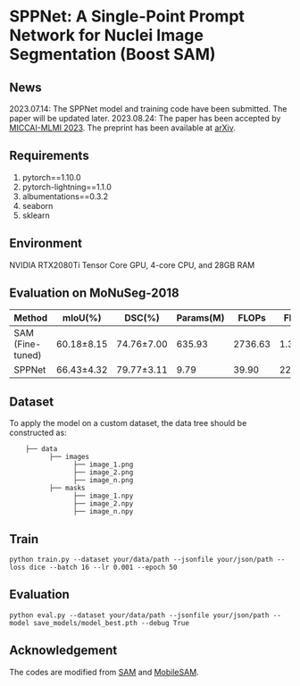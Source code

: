 # SPPNet: A Single-Point Prompt Network for Nuclei Image Segmentation (Boost SAM)

## News
2023.07.14: The SPPNet model and training code have been submitted. The paper will be updated later.
2023.08.24: The paper has been accepted by [MICCAI-MLMI 2023](https://sites.google.com/view/mlmi2023). The preprint has been available at [arXiv](https://arxiv.org/abs/2308.12231).

## Requirements
1. pytorch==1.10.0
2. pytorch-lightning==1.1.0
3. albumentations==0.3.2
4. seaborn
5. sklearn

## Environment
NVIDIA RTX2080Ti Tensor Core GPU, 4-core CPU, and 28GB RAM

## Evaluation on MoNuSeg-2018

| Method| mIoU(%) | DSC(%) | Params(M) | FLOPs | FPS |
|  ----  |  ----  | ----  | ----  | ----  | ----  |
| SAM (Fine-tuned) | 60.18±8.15 | 74.76±7.00 | 635.93 | 2736.63 | 1.39| 
| SPPNet  | 66.43±4.32 | 79.77±3.11 | 9.79 | 39.90 | 22.61 | 

## Dataset
To apply the model on a custom dataset, the data tree should be constructed as:
``` 
    ├── data
          ├── images
                ├── image_1.png
                ├── image_2.png
                ├── image_n.png
          ├── masks
                ├── image_1.npy
                ├── image_2.npy
                ├── image_n.npy
```
## Train
```
python train.py --dataset your/data/path --jsonfile your/json/path --loss dice --batch 16 --lr 0.001 --epoch 50 
```
## Evaluation
```
python eval.py --dataset your/data/path --jsonfile your/json/path --model save_models/model_best.pth --debug True
```
## Acknowledgement
The codes are modified from [SAM](https://github.com/facebookresearch/segment-anything) and [MobileSAM](https://github.com/ChaoningZhang/MobileSAM).

